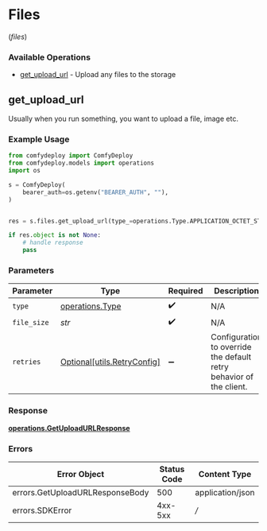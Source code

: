 # Files
(*files*)

### Available Operations

* [get_upload_url](#get_upload_url) - Upload any files to the storage

## get_upload_url

Usually when you run something, you want to upload a file, image etc.

### Example Usage

```python
from comfydeploy import ComfyDeploy
from comfydeploy.models import operations
import os

s = ComfyDeploy(
    bearer_auth=os.getenv("BEARER_AUTH", ""),
)


res = s.files.get_upload_url(type_=operations.Type.APPLICATION_OCTET_STREAM, file_size="<value>")

if res.object is not None:
    # handle response
    pass

```

### Parameters

| Parameter                                                           | Type                                                                | Required                                                            | Description                                                         |
| ------------------------------------------------------------------- | ------------------------------------------------------------------- | ------------------------------------------------------------------- | ------------------------------------------------------------------- |
| `type`                                                              | [operations.Type](../../models/operations/type.md)                  | :heavy_check_mark:                                                  | N/A                                                                 |
| `file_size`                                                         | *str*                                                               | :heavy_check_mark:                                                  | N/A                                                                 |
| `retries`                                                           | [Optional[utils.RetryConfig]](../../models/utils/retryconfig.md)    | :heavy_minus_sign:                                                  | Configuration to override the default retry behavior of the client. |


### Response

**[operations.GetUploadURLResponse](../../models/operations/getuploadurlresponse.md)**
### Errors

| Error Object                    | Status Code                     | Content Type                    |
| ------------------------------- | ------------------------------- | ------------------------------- |
| errors.GetUploadURLResponseBody | 500                             | application/json                |
| errors.SDKError                 | 4xx-5xx                         | */*                             |
